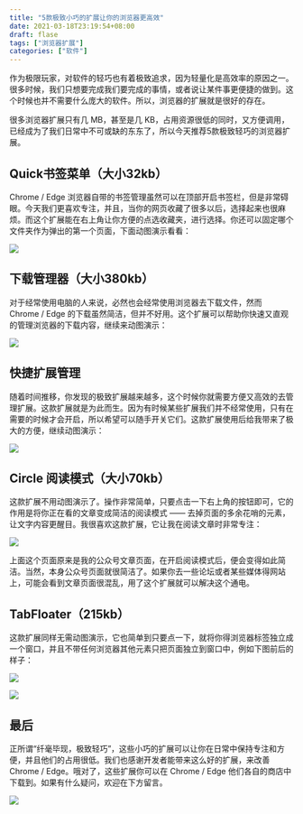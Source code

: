 ```yaml
---
title: "5款极致小巧的扩展让你的浏览器更高效"
date: 2021-03-18T23:19:54+08:00
draft: flase
tags: ["浏览器扩展"]
categories: ["软件"]
---
```


作为极限玩家，对软件的轻巧也有着极致追求，因为轻量化是高效率的原因之一。很多时候，我们只想要完成我们要完成的事情，或者说让某件事更便捷的做到。这个时候也并不需要什么庞大的软件。所以，浏览器的扩展就是很好的存在。

很多浏览器扩展只有几 MB，甚至是几 KB，占用资源很低的同时，又方便调用，已经成为了我们日常中不可或缺的东东了，所以今天推荐5款极致轻巧的浏览器扩展。

## Quick书签菜单（大小32kb）

Chrome / Edge 浏览器自带的书签管理虽然可以在顶部开启书签栏，但是非常碍眼。今天我们更喜欢专注，并且，当你的网页收藏了很多以后，选择起来也很麻烦。而这个扩展能在右上角让你方便的点选收藏夹，进行选择。你还可以固定哪个文件夹作为弹出的第一个页面，下面动图演示看看：

![](https://s3.ax1x.com/2021/03/18/6RKaJx.gif)

## 下载管理器（大小380kb）

对于经常使用电脑的人来说，必然也会经常使用浏览器去下载文件，然而 Chrome / Edge 的下载虽然简洁，但并不好用。这个扩展可以帮助你快速又直观的管理浏览器的下载内容，继续来动图演示：

![](https://s3.ax1x.com/2021/03/18/6RMFt1.gif)

## 快捷扩展管理

随着时间推移，你发现的极致扩展越来越多，这个时候你就需要方便又高效的去管理扩展。这款扩展就是为此而生。因为有时候某些扩展我们并不经常使用，只有在需要的时候才会开启，所以希望可以随手开关它们。这款扩展使用后给我带来了极大的方便，继续动图演示：

![](https://s3.ax1x.com/2021/03/18/6RKtoR.gif)

## Circle 阅读模式（大小70kb）

这款扩展不用动图演示了。操作非常简单，只要点击一下右上角的按钮即可，它的作用是将你正在看的文章变成简洁的阅读模式 —— 去掉页面的多余花哨的元素，让文字内容更醒目。我很喜欢这款扩展，它让我在阅读文章时非常专注：

![](https://s3.ax1x.com/2021/03/18/6RK1QU.png)

上面这个页面原来是我的公众号文章页面，在开启阅读模式后，便会变得如此简洁。当然，本身公众号页面就很简洁了。如果你去一些论坛或者某些媒体得网站上，可能会看到文章页面很混乱，用了这个扩展就可以解决这个通电。

## TabFloater（215kb）

这款扩展同样无需动图演示，它也简单到只要点一下，就将你得浏览器标签独立成一个窗口，并且不带任何浏览器其他元素只把页面独立到窗口中，例如下图前后的样子：

![](https://s3.ax1x.com/2021/03/18/6RK3yF.png)

![](https://s3.ax1x.com/2021/03/18/6RKUF1.png)

## 最后

正所谓“纤毫毕现，极致轻巧”，这些小巧的扩展可以让你在日常中保持专注和方便，并且他们的占用很低。我们也感谢开发者能带来这么好的扩展，来改善 Chrome / Edge。哦对了，这些扩展你可以在 Chrome / Edge 他们各自的商店中下载到。如果有什么疑问，欢迎在下方留言。

![](https://s3.ax1x.com/2021/03/18/6RKYw9.png)